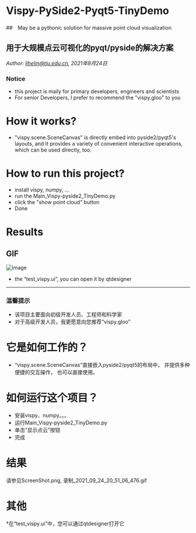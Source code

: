# Vispy-PySide2-Pyqt5-TinyDemo

##　May be a pythonic solution for massive point cloud visualization
## 用于大规模点云可视化的pyqt/pyside的解决方案
_Author: lihelin@tju.edu.cn, 2021年9月24日_
### Notice
* this project is maily for primary developers, engineers and scientists
* For senior Developers, I prefer to recommend the "vispy.gloo" to you

# How it works?
* "vispy.scene.SceneCanvas" is directly embed into pyside2/pyqt5's layouts, 
and It provides a variety of convenient interactive operations, 
which can be used directly, too. 


# How to run this project?
* install vispy, numpy, ...
* run the Main_Vispy-pyside2_TinyDemo.py
* click the "show point cloud" button
* Done

# Results
## GIF
![image](/录制_2021_09_24_20_51_06_476.gif)

* the “test_vispy.ui”, you can open it by qtdesigner

----
### 温馨提示
* 该项目主要面向初级开发人员、工程师和科学家
* 对于高级开发人员，我更愿意向您推荐“vispy.gloo”
# 它是如何工作的？
* “vispy.scene.SceneCanvas”直接嵌入pyside2/pyqt5的布局中，
并提供多种便捷的交互操作，
也可以直接使用。
# 如何运行这个项目？
* 安装vispy、numpy。。。
* 运行Main_Vispy-pyside2_TinyDemo.py
* 单击“显示点云”按钮
* 完成
# 结果
请参见ScreenShot.png, 录制_2021_09_24_20_51_06_476.gif
# 其他
*在“test_vispy.ui”中，您可以通过qtdesigner打开它
